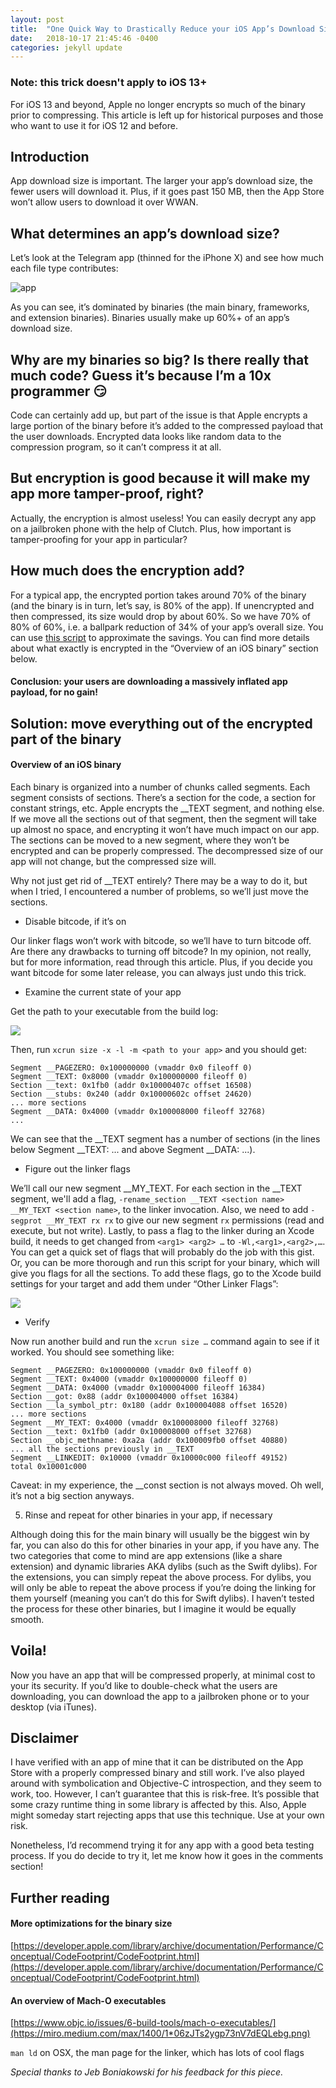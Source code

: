 ```yaml
---
layout: post
title:  "One Quick Way to Drastically Reduce your iOS App’s Download Size"
date:   2018-10-17 21:45:46 -0400
categories: jekyll update
---
```


### __Note: this trick doesn't apply to iOS 13+__

For iOS 13 and beyond, Apple no longer encrypts so much of the binary prior to compressing. This article is left up for historical purposes and those who want to use it for iOS 12 and before.

## Introduction

App download size is important. The larger your app’s download size, the fewer users will download it. Plus, if it goes past 150 MB, then the App Store won’t allow users to download it over WWAN.

## What determines an app’s download size?

Let’s look at the Telegram app (thinned for the iPhone X) and see how much each file type contributes:

![app](https://miro.medium.com/max/1400/1*Qelky2YubQI19xthkI7vlA.png)

As you can see, it’s dominated by binaries (the main binary, frameworks, and extension binaries). Binaries usually make up 60%+ of an app’s download size.

## Why are my binaries so big? Is there really that much code? Guess it’s because I’m a 10x programmer 😏

Code can certainly add up, but part of the issue is that Apple encrypts a large portion of the binary before it’s added to the compressed payload that the user downloads. Encrypted data looks like random data to the compression program, so it can’t compress it at all.

## But encryption is good because it will make my app more tamper-proof, right?

Actually, the encryption is almost useless! You can easily decrypt any app on a jailbroken phone with the help of Clutch. Plus, how important is tamper-proofing for your app in particular?

## How much does the encryption add?

For a typical app, the encrypted portion takes around 70% of the binary (and the binary is in turn, let’s say, is 80% of the app). If unencrypted and then compressed, its size would drop by about 60%. So we have 70% of 80% of 60%, i.e. a ballpark reduction of 34% of your app’s overall size. You can use [this script](https://gist.github.com/michaeleisel/5d568c2b9be7549211e501e8938fab9f) to approximate the savings. You can find more details about what exactly is encrypted in the “Overview of an iOS binary” section below.

#### Conclusion: your users are downloading a massively inflated app payload, for no gain!

## Solution: move everything out of the encrypted part of the binary

#### Overview of an iOS binary

Each binary is organized into a number of chunks called segments. Each segment consists of sections. There’s a section for the code, a section for constant strings, etc. Apple encrypts the \_\_TEXT segment, and nothing else. If we move all the sections out of that segment, then the segment will take up almost no space, and encrypting it won’t have much impact on our app. The sections can be moved to a new segment, where they won’t be encrypted and can be properly compressed. The decompressed size of our app will not change, but the compressed size will.

Why not just get rid of \_\_TEXT entirely? There may be a way to do it, but when I tried, I encountered a number of problems, so we’ll just move the sections.

- Disable bitcode, if it’s on

Our linker flags won’t work with bitcode, so we’ll have to turn bitcode off. Are there any drawbacks to turning off bitcode? In my opinion, not really, but for more information, read through this article. Plus, if you decide you want bitcode for some later release, you can always just undo this trick.

- Examine the current state of your app

Get the path to your executable from the build log:

![](https://miro.medium.com/max/1400/1*RIm9VfalrZoj5an7fHXFhw.png)

Then, run `xcrun size -x -l -m <path to your app>` and you should get:

```
Segment __PAGEZERO: 0x100000000 (vmaddr 0x0 fileoff 0)
Segment __TEXT: 0x8000 (vmaddr 0x100000000 fileoff 0)
Section __text: 0x1fb0 (addr 0x10000407c offset 16508)
Section __stubs: 0x240 (addr 0x10000602c offset 24620)
... more sections
Segment __DATA: 0x4000 (vmaddr 0x100008000 fileoff 32768)
...
```

We can see that the \_\_TEXT segment has a number of sections (in the lines below Segment \_\_TEXT: ... and above Segment \_\_DATA: ...).

- Figure out the linker flags

We’ll call our new segment \_\_MY_TEXT. For each section in the \_\_TEXT segment, we'll add a flag, `-rename_section __TEXT <section name> __MY_TEXT <section name>`, to the linker invocation. Also, we need to add `-segprot __MY_TEXT rx rx` to give our new segment `rx` permissions (read and execute, but not write). Lastly, to pass a flag to the linker during an Xcode build, it needs to get changed from `<arg1> <arg2> …` to `-Wl,<arg1>,<arg2>,…`.
You can get a quick set of flags that will probably do the job with this gist. Or, you can be more thorough and run this script for your binary, which will give you flags for all the sections.
To add these flags, go to the Xcode build settings for your target and add them under “Other Linker Flags”:

![](https://miro.medium.com/max/1400/1*06zJTs2ygp73nV7dEQLebg.png)

- Verify

Now run another build and run the `xcrun size …` command again to see if it worked. You should see something like:

```
Segment __PAGEZERO: 0x100000000 (vmaddr 0x0 fileoff 0)
Segment __TEXT: 0x4000 (vmaddr 0x100000000 fileoff 0)
Segment __DATA: 0x4000 (vmaddr 0x100004000 fileoff 16384)
Section __got: 0x88 (addr 0x100004000 offset 16384)
Section __la_symbol_ptr: 0x180 (addr 0x100004088 offset 16520)
... more sections
Segment __MY_TEXT: 0x4000 (vmaddr 0x100008000 fileoff 32768)
Section __text: 0x1fb0 (addr 0x100008000 offset 32768)
Section __objc_methname: 0xa2a (addr 0x100009fb0 offset 40880)
... all the sections previously in __TEXT
Segment __LINKEDIT: 0x10000 (vmaddr 0x10000c000 fileoff 49152)
total 0x10001c000
```

Caveat: in my experience, the \_\_const section is not always moved. Oh well, it’s not a big section anyways.

5. Rinse and repeat for other binaries in your app, if necessary

Although doing this for the main binary will usually be the biggest win by far, you can also do this for other binaries in your app, if you have any. The two categories that come to mind are app extensions (like a share extension) and dynamic libraries AKA dylibs (such as the Swift dylibs). For the extensions, you can simply repeat the above process. For dylibs, you will only be able to repeat the above process if you’re doing the linking for them yourself (meaning you can’t do this for Swift dylibs). I haven’t tested the process for these other binaries, but I imagine it would be equally smooth.

## Voila!

Now you have an app that will be compressed properly, at minimal cost to your its security. If you’d like to double-check what the users are downloading, you can download the app to a jailbroken phone or to your desktop (via iTunes).

## Disclaimer

I have verified with an app of mine that it can be distributed on the App Store with a properly compressed binary and still work. I’ve also played around with symbolication and Objective-C introspection, and they seem to work, too. However, I can’t guarantee that this is risk-free. It’s possible that some crazy runtime thing in some library is affected by this. Also, Apple might someday start rejecting apps that use this technique. Use at your own risk.

Nonetheless, I’d recommend trying it for any app with a good beta testing process. If you do decide to try it, let me know how it goes in the comments section!

## Further reading

#### More optimizations for the binary size

[https://developer.apple.com/library/archive/documentation/Performance/Conceptual/CodeFootprint/CodeFootprint.html](https://developer.apple.com/library/archive/documentation/Performance/Conceptual/CodeFootprint/CodeFootprint.html)

#### An overview of Mach-O executables

[https://www.objc.io/issues/6-build-tools/mach-o-executables/](https://miro.medium.com/max/1400/1*06zJTs2ygp73nV7dEQLebg.png)

`man ld` on OSX, the man page for the linker, which has lots of cool flags

_Special thanks to Jeb Boniakowski for his feedback for this piece._
